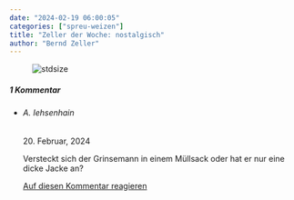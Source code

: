 ```yaml
---
date: "2024-02-19 06:00:05"
categories: ["spreu-weizen"]
title: "Zeller der Woche: nostalgisch"
author: "Bernd Zeller"
---
```



<figure>
<img src="https://www.publicomag.com/wp-content/uploads/2024/02/nostalgisch.jpeg" alt=stdsize>
</figure>


<!--more-->
<h5 class="comments-h">
1 Kommentar </h5>
<ul class="commentlist">
<li class="comment even thread-even depth-1 clearfix" id="li-comment-120559">
<h6 class="author">A. Iehsenhain</h6> <span class="date">20. Februar, 2024</span>



Versteckt sich der Grinsemann in einem Müllsack oder hat er nur eine dicke Jacke an?

<a rel="nofollow" class="comment-reply-link" href="#comment-120559" data-commentid="120559" data-postid="18426" data-belowelement="comment-120559" data-respondelement="respond" data-replyto="Antworte auf A. Iehsenhain" aria-label="Antworte auf A. Iehsenhain">Auf diesen Kommentar reagieren</a> 


</li>
</ul>
